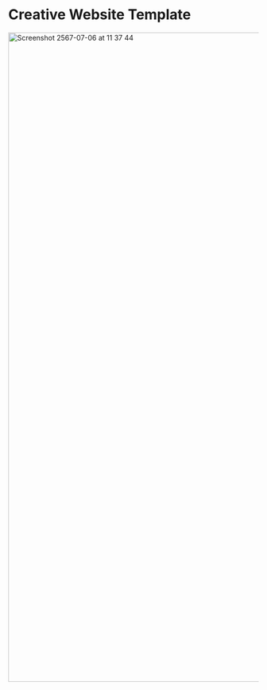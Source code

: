 # Creative Website Template
<img width="1304" alt="Screenshot 2567-07-06 at 11 37 44" src="https://github.com/codepassion-team/website-template-creative/assets/15765838/f06e936f-deeb-4af1-913f-2dae0d17ddb5">
